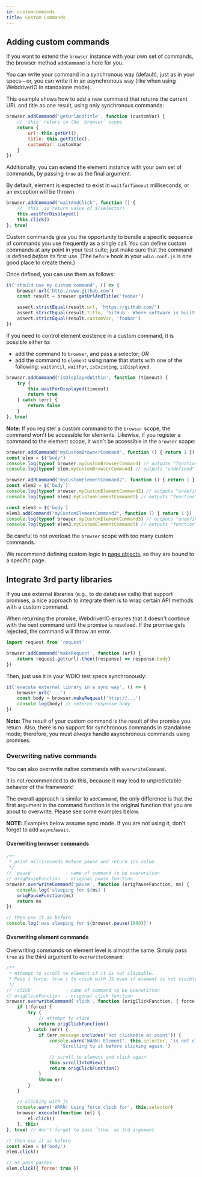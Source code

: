 ```yaml
---
id: customcommands
title: Custom Commands
---
```


## Adding custom commands

If you want to extend the `browser` instance with your own set of commands, the browser method  `addCommand` is here for you.

You can write your command in a synchronous way (default), just as in your specs&mdash;or, you can write it in an asynchronous way (like when using WebdriverIO in standalone mode).

This example shows how to add a new command that returns the current URL and title as one result, using only synchronous commands:

```js
browser.addCommand('getUrlAndTitle', function (customVar) {
    // `this` refers to the `browser` scope
    return {
        url: this.getUrl(),
        title: this.getTitle(),
        customVar: customVar
    }
})
```

Additionally, you can extend the element instance with your own set of commands, by passing `true` as the final argument.

By default, element is expected to exist in `waitforTimeout` milliseconds, or an exception will be thrown.

```js
browser.addCommand("waitAndClick", function () {
    // `this` is return value of $(selector)
    this.waitForDisplayed()
    this.click()
}, true)
```

Custom commands give you the opportunity to bundle a specific sequence of commands you use frequently as a single call. You can define custom commands at any point in your test suite; just make sure that the command is defined *before* its first use. (The `before` hook in your `wdio.conf.js` is one good place to create them.)

Once defined, you can use them as follows:

```js
it('should use my custom command', () => {
    browser.url('http://www.github.com')
    const result = browser.getUrlAndTitle('foobar')

    assert.strictEqual(result.url, 'https://github.com/')
    assert.strictEqual(result.title, 'GitHub · Where software is built')
    assert.strictEqual(result.customVar, 'foobar')
})
```

If you need to control element existence in a custom command, it is possible either to:

- add the command to `browser`, and pass a selector; *OR*
- add the command to `element` using name that starts with one of the following: `waitUntil`, `waitFor`, `isExisting`, `isDisplayed`.

```js
browser.addCommand('isDisplayedWithin', function (timeout) {
    try {
        this.waitForDisplayed(timeout)
        return true
    } catch (err) {
        return false
    }
}, true)
```

__Note:__ If you register a custom command to the `browser` scope, the command won't be accessible for elements. Likewise, if you register a command to the element scope, it won't be accessible in the `browser` scope:

```js
browser.addCommand("myCustomBrowserCommand", function () { return 1 })
const elem = $('body')
console.log(typeof browser.myCustomBrowserCommand) // outputs "function"
console.log(typeof elem.myCustomBrowserCommand) // outputs "undefined"

browser.addCommand("myCustomElementCommand2", function () { return 1 }, true)
const elem2 = $('body')
console.log(typeof browser.myCustomElementCommand2) // outputs "undefined"
console.log(typeof elem2.myCustomElementCommand2) // outputs "function"

const elem3 = $('body')
elem3.addCommand("myCustomElementCommand3", function () { return 1 })
console.log(typeof browser.myCustomElementCommand3) // outputs "undefined"
console.log(typeof elem3.myCustomElementCommand3) // outputs "function"
```

Be careful to not overload the `browser` scope with too many custom commands.

We recommend defining custom logic in [page objects](PageObjects.md), so they are bound to a specific page.

## Integrate 3rd party libraries

If you use external libraries (e.g., to do database calls) that support promises, a nice approach to integrate them is to wrap certain API methods with a custom command.

When returning the promise, WebdriverIO ensures that it doesn't continue with the next command until the promise is resolved. If the promise gets rejected, the command will throw an error.

```js
import request from 'request'

browser.addCommand('makeRequest', function (url) {
    return request.get(url).then((response) => response.body)
})
```

Then, just use it in your WDIO test specs synchronously:

```js
it('execute external library in a sync way', () => {
    browser.url('...')
    const body = browser.makeRequest('http://...')
    console.log(body) // returns response body
})
```

**Note:** The result of your custom command is the result of the promise you return. Also, there is no support for synchronous commands in standalone mode; therefore, you must _always_ handle asynchronous commands using promises.

### Overwriting native commands

You can also overwrite native commands with `overwriteCommand`.

It is not recommended to do this, because it may lead to unpredictable behavior of the framework!

The overall approach is similar to `addCommand`, the only difference is that the first argument in the command function is the original function that you are about to overwrite. Please see some examples below.

**NOTE:** Examples below assume sync mode. If you are not using it, don't forget to add `async`/`await`.

#### Overwriting browser commands

```js
/**
 * print milliseconds before pause and return its value.
 */
// 'pause'            - name of command to be overwritten
// origPauseFunction  - original pause function
browser.overwriteCommand('pause', function (origPauseFunction, ms) {
    console.log(`sleeping for ${ms}`)
    origPauseFunction(ms)
    return ms
})

// then use it as before
console.log(`was sleeping for ${browser.pause(1000)}`)
```

#### Overwriting element commands

Overwriting commands on element level is almost the same. Simply pass `true` as the third argument to `overwriteCommand`:

```js
/**
 * Attempt to scroll to element if it is not clickable.
 * Pass { force: true } to click with JS even if element is not visible or clickable.
 */
// 'click'            - name of command to be overwritten
// origClickFunction  - original click function
browser.overwriteCommand('click', function (origClickFunction, { force = false } = {}) {
    if (!force) {
        try {
            // attempt to click
            return origClickFunction()
        } catch (err) {
            if (err.message.includes('not clickable at point')) {
                console.warn('WARN: Element', this.selector, 'is not clickable.',
                    'Scrolling to it before clicking again.')

                // scroll to element and click again
                this.scrollIntoView()
                return origClickFunction()
            }
            throw err
        }
    }

    // clicking with js
    console.warn('WARN: Using force click for', this.selector)
    browser.execute(function (el) {
        el.click()
    }, this)
}, true) // don't forget to pass `true` as 3rd argument

// then use it as before
const elem = $('body')
elem.click()

// or pass params
elem.click({ force: true })
```
